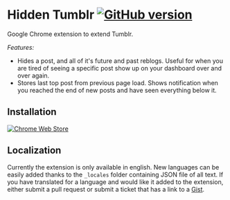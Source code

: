 Hidden Tumblr [![GitHub version](https://badge.fury.io/gh/defvayne23%2FHidden-Tumblr.svg)](http://badge.fury.io/gh/defvayne23%2FHidden-Tumblr)
===========

Google Chrome extension to extend Tumblr.

_Features:_

* Hides a post, and all of it's future and past reblogs. Useful for when you are tired of seeing a specific post show up on your dashboard over and over again.
* Stores last top post from previous page load. Shows notification when you reached the end of new posts and have seen everything below it.

Installation
-----------

[![Chrome Web Store](https://developer.chrome.com/webstore/images/ChromeWebStore_Badge_v2_206x58.png)](https://chrome.google.com/webstore/detail/hidden-tumblr/ijbhcgmemdjadhikamcfanlfahjdhecp?hl=en-US "Chrome Web Store")

Localization
------------

Currently the extension is only available in english. New languages can be easily added thanks to the `_locales` folder containing JSON file of all text. If you have translated for a language and would like it added to the extension, either submit a pull request or submit a ticket that has a link to a [Gist](https://gist.github.com/).
